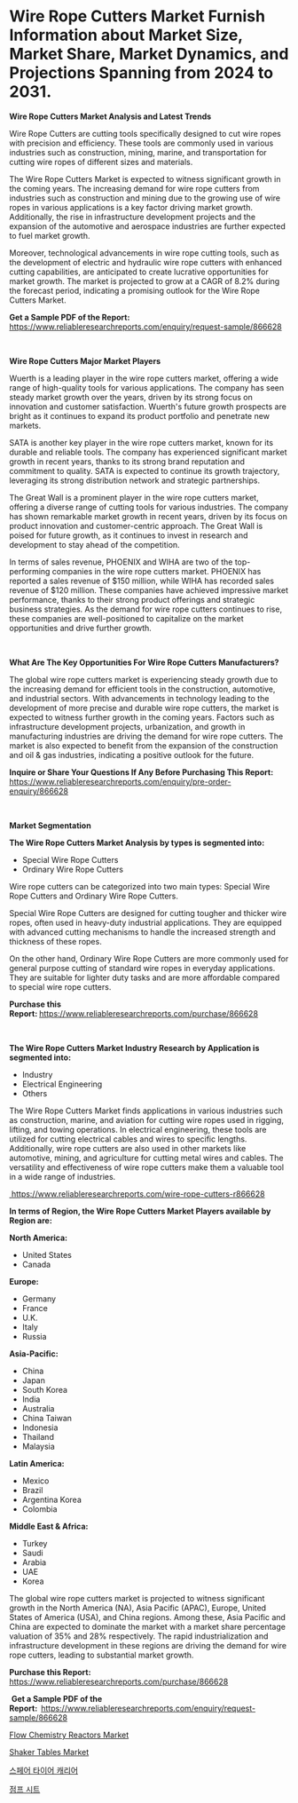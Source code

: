 <p><h1>Wire Rope Cutters Market Furnish Information about Market Size, Market Share, Market Dynamics, and Projections Spanning from 2024 to 2031.</h1></p><p><strong>Wire Rope Cutters Market Analysis and Latest Trends</strong></p>
<p><p>Wire Rope Cutters are cutting tools specifically designed to cut wire ropes with precision and efficiency. These tools are commonly used in various industries such as construction, mining, marine, and transportation for cutting wire ropes of different sizes and materials.</p><p>The Wire Rope Cutters Market is expected to witness significant growth in the coming years. The increasing demand for wire rope cutters from industries such as construction and mining due to the growing use of wire ropes in various applications is a key factor driving market growth. Additionally, the rise in infrastructure development projects and the expansion of the automotive and aerospace industries are further expected to fuel market growth.</p><p>Moreover, technological advancements in wire rope cutting tools, such as the development of electric and hydraulic wire rope cutters with enhanced cutting capabilities, are anticipated to create lucrative opportunities for market growth. The market is projected to grow at a CAGR of 8.2% during the forecast period, indicating a promising outlook for the Wire Rope Cutters Market.</p></p>
<p><strong>Get a Sample PDF of the Report:&nbsp;</strong> <a href="https://www.reliableresearchreports.com/enquiry/request-sample/866628">https://www.reliableresearchreports.com/enquiry/request-sample/866628</a></p>
<p>&nbsp;</p>
<p><strong>Wire Rope Cutters Major Market Players</strong></p>
<p><p>Wuerth is a leading player in the wire rope cutters market, offering a wide range of high-quality tools for various applications. The company has seen steady market growth over the years, driven by its strong focus on innovation and customer satisfaction. Wuerth's future growth prospects are bright as it continues to expand its product portfolio and penetrate new markets.</p><p>SATA is another key player in the wire rope cutters market, known for its durable and reliable tools. The company has experienced significant market growth in recent years, thanks to its strong brand reputation and commitment to quality. SATA is expected to continue its growth trajectory, leveraging its strong distribution network and strategic partnerships.</p><p>The Great Wall is a prominent player in the wire rope cutters market, offering a diverse range of cutting tools for various industries. The company has shown remarkable market growth in recent years, driven by its focus on product innovation and customer-centric approach. The Great Wall is poised for future growth, as it continues to invest in research and development to stay ahead of the competition.</p><p>In terms of sales revenue, PHOENIX and WIHA are two of the top-performing companies in the wire rope cutters market. PHOENIX has reported a sales revenue of $150 million, while WIHA has recorded sales revenue of $120 million. These companies have achieved impressive market performance, thanks to their strong product offerings and strategic business strategies. As the demand for wire rope cutters continues to rise, these companies are well-positioned to capitalize on the market opportunities and drive further growth.</p></p>
<p>&nbsp;</p>
<p><strong>What Are The Key Opportunities For Wire Rope Cutters Manufacturers?</strong></p>
<p><p>The global wire rope cutters market is experiencing steady growth due to the increasing demand for efficient tools in the construction, automotive, and industrial sectors. With advancements in technology leading to the development of more precise and durable wire rope cutters, the market is expected to witness further growth in the coming years. Factors such as infrastructure development projects, urbanization, and growth in manufacturing industries are driving the demand for wire rope cutters. The market is also expected to benefit from the expansion of the construction and oil & gas industries, indicating a positive outlook for the future.</p></p>
<p><strong>Inquire or Share Your Questions If Any Before Purchasing This Report:</strong> <a href="https://www.reliableresearchreports.com/enquiry/pre-order-enquiry/866628">https://www.reliableresearchreports.com/enquiry/pre-order-enquiry/866628</a></p>
<p>&nbsp;</p>
<p><strong>Market Segmentation</strong></p>
<p><strong>The Wire Rope Cutters Market Analysis by types is segmented into:</strong></p>
<p><ul><li>Special Wire Rope Cutters</li><li>Ordinary Wire Rope Cutters</li></ul></p>
<p><p>Wire rope cutters can be categorized into two main types: Special Wire Rope Cutters and Ordinary Wire Rope Cutters. </p><p>Special Wire Rope Cutters are designed for cutting tougher and thicker wire ropes, often used in heavy-duty industrial applications. They are equipped with advanced cutting mechanisms to handle the increased strength and thickness of these ropes.</p><p>On the other hand, Ordinary Wire Rope Cutters are more commonly used for general purpose cutting of standard wire ropes in everyday applications. They are suitable for lighter duty tasks and are more affordable compared to special wire rope cutters.</p></p>
<p><strong>Purchase this Report:&nbsp;</strong><a href="https://www.reliableresearchreports.com/purchase/866628">https://www.reliableresearchreports.com/purchase/866628</a></p>
<p>&nbsp;</p>
<p><strong>The Wire Rope Cutters Market Industry Research by Application is segmented into:</strong></p>
<p><ul><li>Industry</li><li>Electrical Engineering</li><li>Others</li></ul></p>
<p><p>The Wire Rope Cutters Market finds applications in various industries such as construction, marine, and aviation for cutting wire ropes used in rigging, lifting, and towing operations. In electrical engineering, these tools are utilized for cutting electrical cables and wires to specific lengths. Additionally, wire rope cutters are also used in other markets like automotive, mining, and agriculture for cutting metal wires and cables. The versatility and effectiveness of wire rope cutters make them a valuable tool in a wide range of industries.</p></p>
<p><a href="https://www.reliableresearchreports.com/wire-rope-cutters-r866628">&nbsp;https://www.reliableresearchreports.com/wire-rope-cutters-r866628</a></p>
<p><strong>In terms of Region, the Wire Rope Cutters Market Players available by Region are:</strong></p>
<p>
    <p> <strong> North America: </strong>
        <ul>
            <li>United States</li>
            <li>Canada</li>
        </ul>
        </p> 
    <p> <strong> Europe: </strong>
        <ul>
            <li>Germany</li>
            <li>France</li>
            <li>U.K.</li>
            <li>Italy</li>
            <li>Russia</li>
        </ul>
        </p> 
    <p> <strong> Asia-Pacific: </strong>
        <ul>
            <li>China</li>
            <li>Japan</li>
            <li>South Korea</li>
            <li>India</li>
            <li>Australia</li>
            <li>China Taiwan</li>
            <li>Indonesia</li>
            <li>Thailand</li>
            <li>Malaysia</li>
        </ul>
        </p> 
    <p> <strong> Latin America: </strong>
        <ul>
            <li>Mexico</li>
            <li>Brazil</li>
            <li>Argentina Korea</li>
            <li>Colombia</li>
        </ul>
        </p> 
    <p> <strong> Middle East & Africa: </strong>
        <ul>
            <li>Turkey</li>
            <li>Saudi</li>
            <li>Arabia</li>
            <li>UAE</li>
            <li>Korea</li>
        </ul>
    </p>
    </p>
<p><p>The global wire rope cutters market is projected to witness significant growth in the North America (NA), Asia Pacific (APAC), Europe, United States of America (USA), and China regions. Among these, Asia Pacific and China are expected to dominate the market with a market share percentage valuation of 35% and 28% respectively. The rapid industrialization and infrastructure development in these regions are driving the demand for wire rope cutters, leading to substantial market growth.</p></p>
<p><strong>Purchase this Report: </strong><a href="https://www.reliableresearchreports.com/purchase/866628">https://www.reliableresearchreports.com/purchase/866628</a></p>
<p>&nbsp;<strong>Get a Sample PDF of the Report:&nbsp;&nbsp;</strong><a href="https://www.reliableresearchreports.com/enquiry/request-sample/866628">https://www.reliableresearchreports.com/enquiry/request-sample/866628</a></p>
<p><strong></strong></p>
<p><p><a href="https://github.com/dx0328/Market-Research-Report-List-2/blob/main/flow-chemistry-reactors-market.md">Flow Chemistry Reactors Market</a></p><p><a href="https://github.com/Glendatilghmankmgz0rbhwpy/Market-Research-Report-List-2/blob/main/shaker-tables-market.md">Shaker Tables Market</a></p><p><a href="https://github.com/fernandotryO5lson96765/Market-Research-Report-List-1/blob/main/245384628670.md">스페어 타이어 캐리어</a></p><p><a href="https://github.com/CliftonFisher9067/Market-Research-Report-List-1/blob/main/672237528669.md">점프 시트</a></p></p>